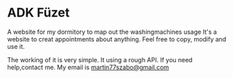 # ADK Füzet
A website for my dormitory to map out the washingmachines usage
It's a website to creat appointments about anything. Feel free to copy, modify and use it.

The working of it is very simple. It using a rough API. 
If you need help,contact me. My email is martin77szabo@gmail.com
